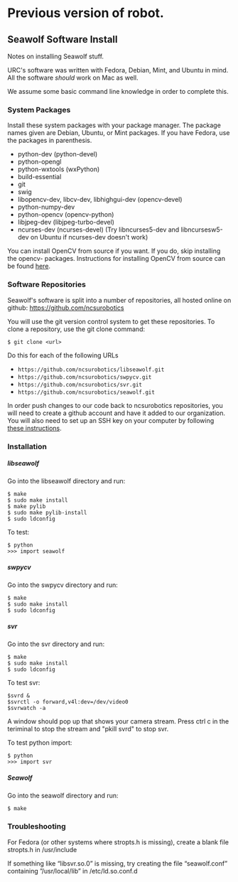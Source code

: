 # Previous version of robot. 

## Seawolf Software Install

Notes on installing Seawolf stuff.

URC's software was written with Fedora, Debian, Mint, and Ubuntu in mind. All the software _should_ work on Mac as well.

We assume some basic command line knowledge in order to complete this.

### System Packages

Install these system packages with your package manager. The package names given are Debian, Ubuntu, or Mint packages. If you have Fedora, use the packages in parenthesis.

* python-dev (python-devel)
* python-opengl
* python-wxtools (wxPython)
* build-essential
* git
* swig
* libopencv-dev, libcv-dev, libhighgui-dev (opencv-devel)
* python-numpy-dev
* python-opencv (opencv-python)
* libjpeg-dev (libjpeg-turbo-devel)
* ncurses-dev (ncurses-devel) (Try libncurses5-dev and libncursesw5-dev on Ubuntu if ncurses-dev doesn't work)

You can install OpenCV from source if you want. If you do, skip installing the opencv- packages. Instructions for installing OpenCV from source can be found [here](http://docs.opencv.org/doc/tutorials/introduction/linux_install/linux_install.html#linux-installation).


### Software Repositories

Seawolf's software is split into a number of repositories, all hosted online on github: https://github.com/ncsurobotics

You will use the git version control system to get these repositories. To clone a repository, use the git clone command:

    $ git clone <url>

Do this for each of the following URLs

* `https://github.com/ncsurobotics/libseawolf.git`
* `https://github.com/ncsurobotics/swpycv.git`
* `https://github.com/ncsurobotics/svr.git`
* `https://github.com/ncsurobotics/seawolf.git`

In order push changes to our code back to ncsurobotics repositories, you will need to create a github account and have it added to our organization. You will also need to set up an SSH key on your computer by following [these instructions](https://help.github.com/articles/generating-ssh-keys/).

### Installation


##### libseawolf

Go into the libseawolf directory and run:

    $ make
    $ sudo make install
    $ make pylib
    $ sudo make pylib-install
    $ sudo ldconfig

To test:

    $ python
    >>> import seawolf

##### swpycv

Go into the swpycv directory and run:

    $ make
    $ sudo make install
    $ sudo ldconfig

##### svr

Go into the svr directory and run:

    $ make
    $ sudo make install
    $ sudo ldconfig

To test svr:

    $svrd &
    $svrctl -o forward,v4l:dev=/dev/video0
    $svrwatch -a

A window should pop up that shows your camera stream. Press ctrl c in the teriminal to stop the stream and "pkill svrd" to stop svr.

To test python import:

    $ python
    >>> import svr

##### Seawolf

Go into the seawolf directory and run:

    $ make

### Troubleshooting

For Fedora (or other systems where stropts.h is missing), create a blank file stropts.h in /usr/include

If something like “libsvr.so.0” is missing, try creating the file “seawolf.conf” containing ”/usr/local/lib” in /etc/ld.so.conf.d
